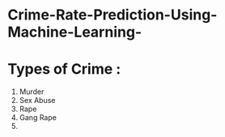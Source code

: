 # Crime-Rate-Prediction-Using-Machine-Learning-

# Types of Crime : 
1. Murder
2. Sex Abuse
3. Rape
4. Gang Rape
5. 
